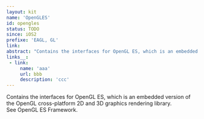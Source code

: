 ```yaml
---
layout: kit
name: 'OpenGLES'
id: opengles
status: TODO
since: iOS2
prefixe: 'EAGL, GL'
link: 
abstract: "Contains the interfaces for OpenGL ES, which is an embedded version of the OpenGL cross-platform 2D and 3D graphics rendering library. See OpenGL ES Framework."
links__:
 - link:
     name: 'aaa'
     url: bbb
     description: 'ccc'
---
```


Contains the interfaces for OpenGL ES, which is an embedded version of the OpenGL cross-platform 2D and 3D graphics rendering library. See OpenGL ES Framework.
